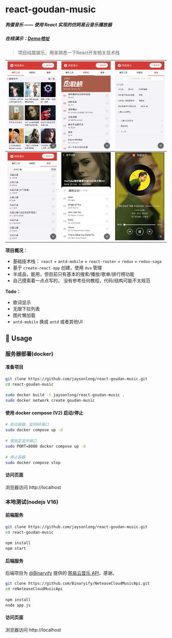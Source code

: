 # react-goudan-music

##### 狗蛋音乐 —— 使用 React 实现的仿网易云音乐播放器

##### 在线演示：[Demo地址](http://jaysonl.top/goudan-music/)

> 项目纯属娱乐，用来熟悉一下React开发相关技术栈
>

| ![recommend](img/recommend.jpg) |  ![toplist](img/toplist.jpg)  |  ![search](img/search.jpg)   |
| ------------------------------- | ---- | ---- |
| ![result](img/result.jpg)  |  ![listpane](img/listpane.jpg)  |  ![playpane](img/playpane.jpg)  |



**项目概况**：

- 基础技术栈： `react` + `antd-mobile` + `react-router` + `redux` + `redux-saga`
- 基于 `create-react-app` 创建，使用 `dva` 管理
- 半成品，能用，但目前只有基本的搜索/播放/歌单/排行榜功能
- 自己摸索着一点点写的， 没有参考任何教程，代码/结构可能不太规范

**Todo：**

- 歌词显示
- 无限下拉列表
- 图片懒加载
- `antd-mobile` 换成 `antd` 或者其他UI



## 🔨 Usage

### 服务器部署(docker)

#### 准备项目

```bash
git clone https://github.com/jaysonlong/react-goudan-music.git
cd react-goudan-music

sudo docker build -t jaysonlong/react-goudan-music .
sudo docker network create goudan-music
```

#### 使用 docker compose (V2) 启动/停止

```bash
# 启动容器，监听80端口
sudo docker compose up -d

# 或指定监听端口
sudo PORT=8080 docker compose up -d

# 停止容器
sudo docker compose stop
```

#### 访问页面

浏览器访问 http://localhost

### 本地测试(nodejs V16)

#### 前端服务

```bash
git clone https://github.com/jaysonlong/react-goudan-music.git
cd react-goudan-music

npm install
npm start
```

#### 后端服务

后端项目为 [@Binaryify](https://github.com/Binaryify/NeteaseCloudMusicApi) 提供的 [网易云音乐 API](https://github.com/Binaryify/NeteaseCloudMusicApi)，感谢。

```bash
git clone https://github.com/Binaryify/NeteaseCloudMusicApi.git
cd reNeteaseCloudMusicApi

npm install
node app.js
```

#### 访问页面

浏览器访问 http://localhost
